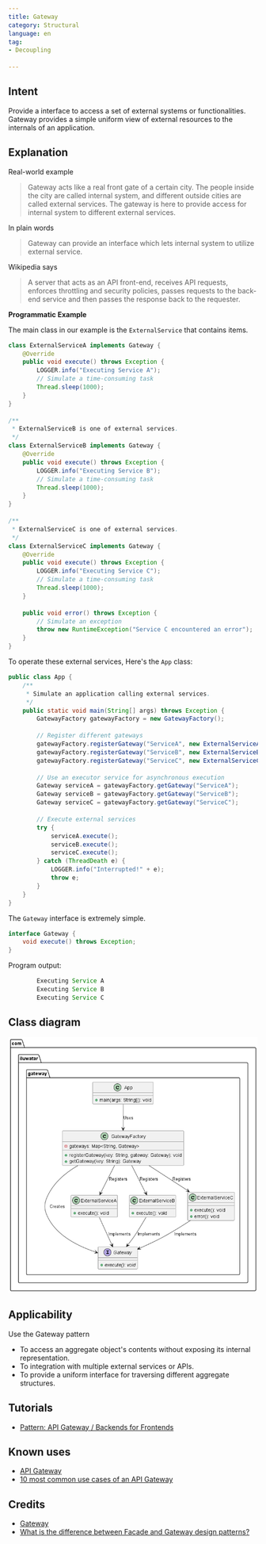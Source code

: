 ```yaml
---
title: Gateway
category: Structural
language: en
tag:
- Decoupling

---
```


## Intent

Provide a interface to access a set of external systems or functionalities. Gateway provides a simple uniform view of
external resources to the internals of an application.

## Explanation

Real-world example

> Gateway acts like a real front gate of a certain city. The people inside the city are called
> internal system, and different outside cities are called external services. The gateway is here
> to provide access for internal system to different external services.

In plain words

> Gateway can provide an interface which lets internal system to utilize external service.

Wikipedia says

> A server that acts as an API front-end, receives API requests, enforces throttling and security
> policies, passes requests to the back-end service and then passes the response back to the requester.

**Programmatic Example**

The main class in our example is the `ExternalService` that contains items.

```java
class ExternalServiceA implements Gateway {
    @Override
    public void execute() throws Exception {
        LOGGER.info("Executing Service A");
        // Simulate a time-consuming task
        Thread.sleep(1000);
    }
}

/**
 * ExternalServiceB is one of external services.
 */
class ExternalServiceB implements Gateway {
    @Override
    public void execute() throws Exception {
        LOGGER.info("Executing Service B");
        // Simulate a time-consuming task
        Thread.sleep(1000);
    }
}

/**
 * ExternalServiceC is one of external services.
 */
class ExternalServiceC implements Gateway {
    @Override
    public void execute() throws Exception {
        LOGGER.info("Executing Service C");
        // Simulate a time-consuming task
        Thread.sleep(1000);
    }

    public void error() throws Exception {
        // Simulate an exception
        throw new RuntimeException("Service C encountered an error");
    }
}
```

To operate these external services, Here's the `App` class:

```java
public class App {
    /**
     * Simulate an application calling external services.
     */
    public static void main(String[] args) throws Exception {
        GatewayFactory gatewayFactory = new GatewayFactory();

        // Register different gateways
        gatewayFactory.registerGateway("ServiceA", new ExternalServiceA());
        gatewayFactory.registerGateway("ServiceB", new ExternalServiceB());
        gatewayFactory.registerGateway("ServiceC", new ExternalServiceC());

        // Use an executor service for asynchronous execution
        Gateway serviceA = gatewayFactory.getGateway("ServiceA");
        Gateway serviceB = gatewayFactory.getGateway("ServiceB");
        Gateway serviceC = gatewayFactory.getGateway("ServiceC");

        // Execute external services
        try {
            serviceA.execute();
            serviceB.execute();
            serviceC.execute();
        } catch (ThreadDeath e) {
            LOGGER.info("Interrupted!" + e);
            throw e;
        }
    }
}
```

The `Gateway` interface is extremely simple.

```java
interface Gateway {
    void execute() throws Exception;
}
```

Program output:

```java
        Executing Service A
        Executing Service B
        Executing Service C
```

## Class diagram

![alt text](./etc/gateway.urm.png "gateway")

## Applicability

Use the Gateway pattern

* To access an aggregate object's contents without exposing its internal representation.
* To integration with multiple external services or APIs.
* To provide a uniform interface for traversing different aggregate structures.

## Tutorials

* [Pattern: API Gateway / Backends for Frontends](https://microservices.io/patterns/apigateway.html)

## Known uses

* [API Gateway](https://java-design-patterns.com/patterns/api-gateway/)
* [10 most common use cases of an API Gateway](https://apisix.apache.org/blog/2022/10/27/ten-use-cases-api-gateway/)

## Credits

* [Gateway](https://martinfowler.com/articles/gateway-pattern.html)
* [What is the difference between Facade and Gateway design patterns?](https://stackoverflow.com/questions/4422211/what-is-the-difference-between-facade-and-gateway-design-patterns)

